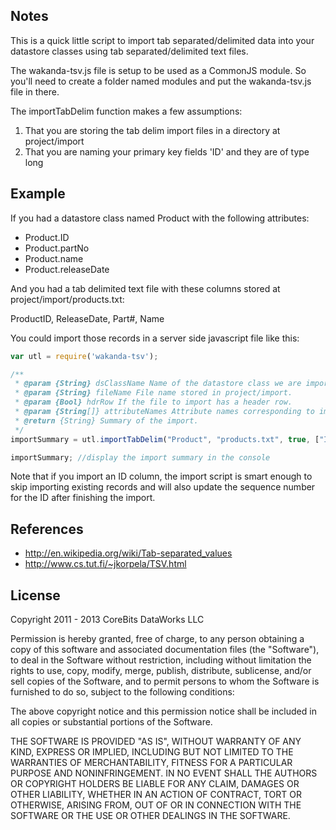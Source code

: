 ## Notes

This is a quick little script to import tab separated/delimited data into your datastore classes using tab separated/delimited text files.

The wakanda-tsv.js file is setup to be used as a CommonJS module.  So you'll need to create a folder named modules and put the wakanda-tsv.js file in there.

The importTabDelim function makes a few assumptions:

1. That you are storing the tab delim import files in a directory at project/import
2. That you are naming your primary key fields 'ID' and they are of type long

## Example

If you had a datastore class named Product with the following attributes:

* Product.ID
* Product.partNo
* Product.name
* Product.releaseDate

And you had a tab delimited text file with these columns stored at project/import/products.txt:

ProductID, ReleaseDate, Part#, Name

You could import those records in a server side javascript file like this:

```javascript
var utl = require('wakanda-tsv');

/**
 * @param {String} dsClassName Name of the datastore class we are importing data into.
 * @param {String} fileName File name stored in project/import.
 * @param {Bool} hdrRow If the file to import has a header row.
 * @param {String[]} attributeNames Attribute names corresponding to import file columns.
 * @return {String} Summary of the import.
 */
importSummary = utl.importTabDelim("Product", "products.txt", true, ["ID", "releaseDate", "partNo", "name"]);

importSummary; //display the import summary in the console
```

Note that if you import an ID column, the import script is smart enough to skip importing existing records and will also update the sequence number for the ID after finishing the import.

## References

* http://en.wikipedia.org/wiki/Tab-separated_values
* http://www.cs.tut.fi/~jkorpela/TSV.html

## License

Copyright 2011 - 2013 CoreBits DataWorks LLC

Permission is hereby granted, free of charge, to any person obtaining
a copy of this software and associated documentation files (the
"Software"), to deal in the Software without restriction, including
without limitation the rights to use, copy, modify, merge, publish,
distribute, sublicense, and/or sell copies of the Software, and to
permit persons to whom the Software is furnished to do so, subject to
the following conditions:

The above copyright notice and this permission notice shall be
included in all copies or substantial portions of the Software.

THE SOFTWARE IS PROVIDED "AS IS", WITHOUT WARRANTY OF ANY KIND,
EXPRESS OR IMPLIED, INCLUDING BUT NOT LIMITED TO THE WARRANTIES OF
MERCHANTABILITY, FITNESS FOR A PARTICULAR PURPOSE AND
NONINFRINGEMENT. IN NO EVENT SHALL THE AUTHORS OR COPYRIGHT HOLDERS BE
LIABLE FOR ANY CLAIM, DAMAGES OR OTHER LIABILITY, WHETHER IN AN ACTION
OF CONTRACT, TORT OR OTHERWISE, ARISING FROM, OUT OF OR IN CONNECTION
WITH THE SOFTWARE OR THE USE OR OTHER DEALINGS IN THE SOFTWARE.

